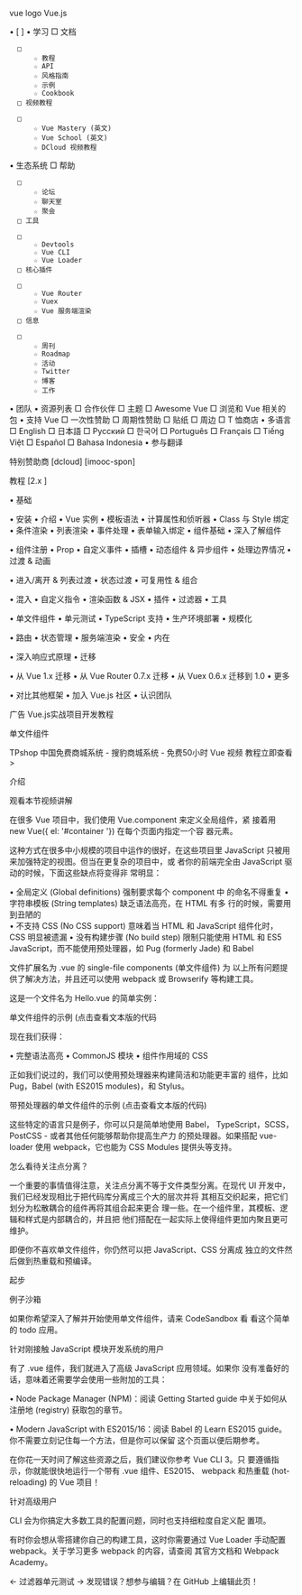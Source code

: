  
vue logo Vue.js

  • [                    ]
  • 学习
      □ 文档

      □ 
          ☆ 教程
          ☆ API
          ☆ 风格指南
          ☆ 示例
          ☆ Cookbook
      □ 视频教程

      □ 
          ☆ Vue Mastery (英文)
          ☆ Vue School (英文)
          ☆ DCloud 视频教程
  • 生态系统
      □ 帮助

      □ 
          ☆ 论坛
          ☆ 聊天室
          ☆ 聚会
      □ 工具

      □ 
          ☆ Devtools
          ☆ Vue CLI
          ☆ Vue Loader
      □ 核心插件

      □ 
          ☆ Vue Router
          ☆ Vuex
          ☆ Vue 服务端渲染
      □ 信息

      □ 
          ☆ 周刊
          ☆ Roadmap
          ☆ 活动
          ☆ Twitter
          ☆ 博客
          ☆ 工作
  • 团队
  • 资源列表
      □ 合作伙伴
      □ 主题
      □ Awesome Vue
      □ 浏览和 Vue 相关的包
  • 支持 Vue
      □ 一次性赞助
      □ 周期性赞助
      □ 贴纸
      □ 周边
      □ T 恤商店
  • 多语言
      □ English
      □ 日本語
      □ Русский
      □ 한국어
      □ Português
      □ Français
      □ Tiếng Việt
      □ Español
      □ Bahasa Indonesia
  • 参与翻译

特别赞助商
[dcloud]
[imooc-spon]

教程 [2.x ]

  • 基础

  • 安装
  • 介绍
  • Vue 实例
  • 模板语法
  • 计算属性和侦听器
  • Class 与 Style 绑定
  • 条件渲染
  • 列表渲染
  • 事件处理
  • 表单输入绑定
  • 组件基础
  • 深入了解组件

  • 组件注册
  • Prop
  • 自定义事件
  • 插槽
  • 动态组件 & 异步组件
  • 处理边界情况
  • 过渡 & 动画

  • 进入/离开 & 列表过渡
  • 状态过渡
  • 可复用性 & 组合

  • 混入
  • 自定义指令
  • 渲染函数 & JSX
  • 插件
  • 过滤器
  • 工具

  • 单文件组件
  • 单元测试
  • TypeScript 支持
  • 生产环境部署
  • 规模化

  • 路由
  • 状态管理
  • 服务端渲染
  • 安全
  • 内在

  • 深入响应式原理
  • 迁移

  • 从 Vue 1.x 迁移
  • 从 Vue Router 0.7.x 迁移
  • 从 Vuex 0.6.x 迁移到 1.0
  • 更多

  • 对比其他框架
  • 加入 Vue.js 社区
  • 认识团队

广告 Vue.js实战项目开发教程

单文件组件

TPshop 中国免费商城系统 - 搜豹商城系统 - 免费50小时 Vue 视频
教程立即查看 >

 介绍

观看本节视频讲解

在很多 Vue 项目中，我们使用 Vue.component 来定义全局组件，紧
接着用 new Vue({ el: '#container '}) 在每个页面内指定一个容
器元素。

这种方式在很多中小规模的项目中运作的很好，在这些项目里
JavaScript 只被用来加强特定的视图。但当在更复杂的项目中，或
者你的前端完全由 JavaScript 驱动的时候，下面这些缺点将变得非
常明显：

  • 全局定义 (Global definitions) 强制要求每个 component 中
    的命名不得重复
  • 字符串模板 (String templates) 缺乏语法高亮，在 HTML 有多
    行的时候，需要用到丑陋的 \
  • 不支持 CSS (No CSS support) 意味着当 HTML 和 JavaScript
    组件化时，CSS 明显被遗漏
  • 没有构建步骤 (No build step) 限制只能使用 HTML 和 ES5
    JavaScript，而不能使用预处理器，如 Pug (formerly Jade)
    和 Babel

文件扩展名为 .vue 的 single-file components (单文件组件) 为
以上所有问题提供了解决方法，并且还可以使用 webpack 或
Browserify 等构建工具。

这是一个文件名为 Hello.vue 的简单实例：

单文件组件的示例 (点击查看文本版的代码

现在我们获得：

  • 完整语法高亮
  • CommonJS 模块
  • 组件作用域的 CSS

正如我们说过的，我们可以使用预处理器来构建简洁和功能更丰富的
组件，比如 Pug，Babel (with ES2015 modules)，和 Stylus。

带预处理器的单文件组件的示例 (点击查看文本版的代码)

这些特定的语言只是例子，你可以只是简单地使用 Babel，
TypeScript，SCSS，PostCSS - 或者其他任何能够帮助你提高生产力
的预处理器。如果搭配 vue-loader 使用 webpack，它也能为 CSS
Modules 提供头等支持。

 怎么看待关注点分离？

一个重要的事情值得注意，关注点分离不等于文件类型分离。在现代
UI 开发中，我们已经发现相比于把代码库分离成三个大的层次并将
其相互交织起来，把它们划分为松散耦合的组件再将其组合起来更合
理一些。在一个组件里，其模板、逻辑和样式是内部耦合的，并且把
他们搭配在一起实际上使得组件更加内聚且更可维护。

即便你不喜欢单文件组件，你仍然可以把 JavaScript、CSS 分离成
独立的文件然后做到热重载和预编译。

<!-- my-component.vue -->
<template>
  <div>This will be pre-compiled</div>
</template>
<script src="./my-component.js"></script>
<style src="./my-component.css"></style>

 起步

 例子沙箱

如果你希望深入了解并开始使用单文件组件，请来 CodeSandbox 看
看这个简单的 todo 应用。

 针对刚接触 JavaScript 模块开发系统的用户

有了 .vue 组件，我们就进入了高级 JavaScript 应用领域。如果你
没有准备好的话，意味着还需要学会使用一些附加的工具：

  • Node Package Manager (NPM)：阅读 Getting Started guide
    中关于如何从注册地 (registry) 获取包的章节。

  • Modern JavaScript with ES2015/16：阅读 Babel 的 Learn
    ES2015 guide。你不需要立刻记住每一个方法，但是你可以保留
    这个页面以便后期参考。

在你花一天时间了解这些资源之后，我们建议你参考 Vue CLI 3。只
要遵循指示，你就能很快地运行一个带有 .vue 组件、ES2015、
webpack 和热重载 (hot-reloading) 的 Vue 项目！

 针对高级用户

CLI 会为你搞定大多数工具的配置问题，同时也支持细粒度自定义配
置项。

有时你会想从零搭建你自己的构建工具，这时你需要通过 Vue
Loader 手动配置 webpack。关于学习更多 webpack 的内容，请查阅
其官方文档和 Webpack Academy。

← 过滤器单元测试 →
发现错误？想参与编辑？在 GitHub 上编辑此页！
